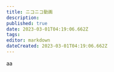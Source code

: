 ```yaml
---
title: ニコニコ動画
description: 
published: true
date: 2023-03-01T04:19:06.662Z
tags: 
editor: markdown
dateCreated: 2023-03-01T04:19:06.662Z
---
```


aa